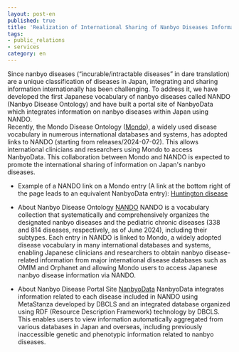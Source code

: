 ```yaml
---
layout: post-en
published: true
title: 'Realization of International Sharing of Nanbyo Diseases Information through International Cooperation'
tags:
- public_relations
- services
category: en
---
```

Since nanbyo diseases (“incurable/intractable diseases” in dare translation) are a unique classification of diseases in Japan, integrating and sharing information internationally has been challenging. To address it, we have developed the first Japanese vocabulary of nanbyo diseases called NANDO (Nanbyo Disease Ontology) and have built a portal site of NanbyoData which integrates information on nanbyo diseases within Japan using NANDO.<br/>
Recently, the Mondo Disease Ontology ([Mondo](https://mondo.monarchinitiative.org/)), a widely used disease vocabulary in numerous international databases and systems, has adopted links to NANDO (starting from releases/2024-07-02). This allows international clinicians and researchers using Mondo to access NanbyoData. This collaboration between Mondo and NANDO is expected to promote the international sharing of information on Japan's nanbyo diseases.<br/>

- Example of a NANDO link on a Mondo entry (A link at the bottom right of the page leads to an equivalent NanbyoData entry): [Huntington disease](https://www.ebi.ac.uk/ols4/ontologies/mondo/classes/http%3A%2F%2Fpurl.obolibrary.org%2Fobo%2FMONDO_0007739)

- About Nanbyo Disease Ontology [NANDO](https://rdfportal.org/dataset/nando)
 NANDO is a vocabulary collection that systematically and comprehensively organizes the designated nanbyo diseases and the pediatric chronic diseases (338 and 814 diseases, respectively, as of June 2024), including their subtypes. Each entry in NANDO is linked to Mondo, a widely adopted disease vocabulary in many international databases and systems, enabling Japanese clinicians and researchers to obtain nanbyo disease-related information from major international disease databases such as OMIM and Orphanet and allowing Mondo users to access Japanese nanbyo disease information via NANDO.<br/>

- About Nanbyo Disease Portal Site [NanbyoData](https://nanbyodata.jp/?lang=en)
 NanbyoData integrates information related to each disease included in NANDO using MetaStanza developed by DBCLS and an integrated database organized using RDF (Resource Description Framework) technology by DBCLS. This enables users to view information automatically aggregated from various databases in Japan and overseas, including previously inaccessible genetic and phenotypic information related to nanbyo diseases.<br/>
